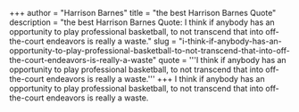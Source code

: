 +++
author = "Harrison Barnes"
title = "the best Harrison Barnes Quote"
description = "the best Harrison Barnes Quote: I think if anybody has an opportunity to play professional basketball, to not transcend that into off-the-court endeavors is really a waste."
slug = "i-think-if-anybody-has-an-opportunity-to-play-professional-basketball-to-not-transcend-that-into-off-the-court-endeavors-is-really-a-waste"
quote = '''I think if anybody has an opportunity to play professional basketball, to not transcend that into off-the-court endeavors is really a waste.'''
+++
I think if anybody has an opportunity to play professional basketball, to not transcend that into off-the-court endeavors is really a waste.
